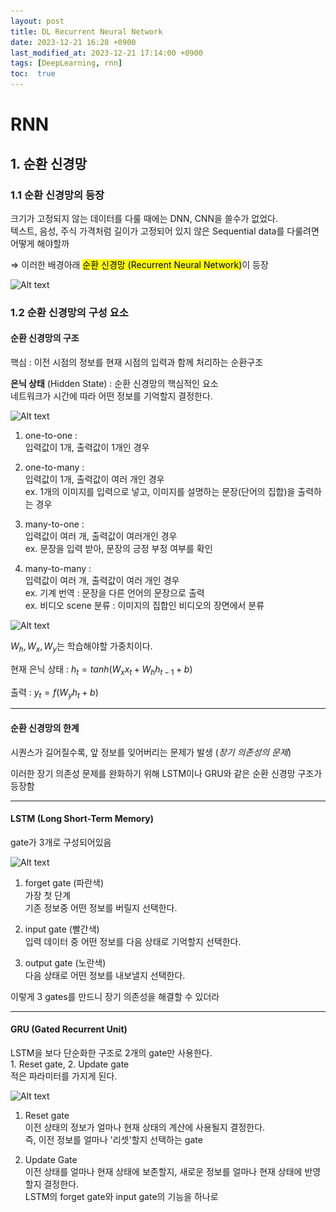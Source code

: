 ```yaml
---
layout: post
title: DL Recurrent Neural Network
date: 2023-12-21 16:28 +0900
last_modified_at: 2023-12-21 17:14:00 +0900
tags: [DeepLearning, rnn]
toc:  true
---
```


# RNN

## 1. 순환 신경망

### 1.1 순환 신경망의 등장

크기가 고정되지 않는 데이터를 다룰 때에는 DNN, CNN을 쓸수가 없었다.
<br>텍스트, 음성, 주식 가격처럼 길이가 고정되어 있지 않은 Sequential data를 다룰려면 어떻게 해야할까

$\Rightarrow$ 이러한 배경아래 <mark>순환 신경망 (Recurrent Neural Network)</mark>이 등장

![Alt text](\..\img\DL4-2.png)

### 1.2 순환 신경망의 구성 요소

#### 순환 신경망의 구조

핵심 : 이전 시점의 정보를 현재 시점의 입력과 함께 처리하는 순환구조

**은닉 상태** (Hidden State) : 순환 신경망의 핵심적인 요소
<br> 네트워크가 시간에 따라 어떤 정보를 기억할지 결정한다.

![Alt text](\..\img\DL4-3.png)

1. one-to-one :
<br>입력값이 1개, 출력값이 1개인 경우

2. one-to-many :
<br>입력값이 1개, 출력값이 여러 개인 경우
<br>ex. 1개의 이미지를 입력으로 넣고, 이미지를 설명하는 문장(단어의 집합)을 출력하는 경우

3. many-to-one :
<br>입력값이 여러 개, 출력값이 여러개인 경우
<br>ex. 문장을 입력 받아, 문장의 긍정 부정 여부를 확인

4. many-to-many :
<br>입력값이 여러 개, 출력값이 여러 개인 경우
<br>ex. 기계 번역 : 문장을 다른 언어의 문장으로 출력
<br>ex. 비디오 scene 분류 : 이미지의 집합인 비디오의 장면에서 분류

![Alt text](\..\img\DL4-4.png)

$W_h, W_x, W_y$는 학습해야할 가중치이다.

현재 은닉 상태 : $h_t = tanh\left( W_x x_t + W_h h_{t-1} + b \right)$

출력 : $y_t = f(W_y h_t + b)$

---
#### 순환 신경망의 한계

시퀀스가 길어질수록, 앞 정보를 잊어버리는 문제가 발생 (*장기 의존성의 문제*)

이러한 장기 의존성 문제를 완화하기 위해 LSTM이나 GRU와 같은 순환 신경망 구조가 등장함

---
#### LSTM (Long Short-Term Memory)

gate가 3개로 구성되어있음

![Alt text](\..\img\DL4-5.png)

1. forget gate (파란색)
<br>가장 첫 단계
<br>기존 정보중 어떤 정보를 버릴지 선택한다.

2. input gate (빨간색)
<br>입력 데이터 중 어떤 정보를 다음 상태로 기억할지 선택한다.

3. output gate (노란색)
<br>다음 상태로 어떤 정보를 내보낼지 선택한다.

이렇게 3 gates를 만드니 장기 의존성을 해결할 수 있더라

---
#### GRU (Gated Recurrent Unit)

LSTM을 보다 단순화한 구조로 2개의 gate만 사용한다.
<br>1. Reset gate, 2. Update gate
<br>적은 파라미터를 가지게 된다.

![Alt text](\..\img\DL4-6.png)

1. Reset gate
<br>이전 상태의 정보가 얼마나 현재 상태의 계산에 사용될지 결정한다.
<br>즉, 이전 정보를 얼마나 '리셋'할지 선택하는 gate

2. Update Gate
<br>이전 상태를 얼마나 현재 상태에 보존할지, 새로운 정보를 얼마나 현재 상태에 반영할지 결정한다.
<br>LSTM의 forget gate와 input gate의 기능을 하나로

 